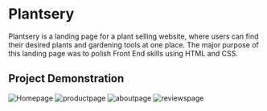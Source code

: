 # Plantsery
Plantsery is a landing page for a plant selling website, where users can find their desired plants and gardening tools at one place. 
The major purpose of this landing page was to polish Front End skills using HTML and CSS.

## Project Demonstration
![Homepage](https://github.com/FZehra1512/Plantshop/assets/142977761/aecc825e-cca0-4c6f-a12b-50bfd48aaf81)
![productpage](https://github.com/FZehra1512/Plantshop/assets/142977761/1409c26e-88a0-470f-9fcf-aeb28edef1b5)
![aboutpage](https://github.com/FZehra1512/Plantshop/assets/142977761/8ec3a6bc-4074-4686-b25b-c2d9a13a694d)
![reviewspage](https://github.com/FZehra1512/Plantshop/assets/142977761/ec763ef6-cd23-480c-ac19-3ce715f12d29)
